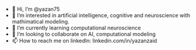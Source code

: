 - 👋 Hi, I’m @yazan75
- 👀 I’m interested in artificial intelligence, cognitive and neuroscience with mathimatical modeling.
- 🌱 I’m currently learning computational neuroscience
- 💞️ I’m looking to collaborate on AI, computational modeling
- 📫 How to reach me on linkedIn: linkedin.com/in/yazanzaid

<!---
yazan75/yazan75 is a ✨ special ✨ repository because its `README.md` (this file) appears on your GitHub profile.
You can click the Preview link to take a look at your changes.
--->
